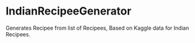 # IndianRecipeeGenerator
Generates Recipee from list of Recipees, Based on Kaggle data for Indian Recipees.
